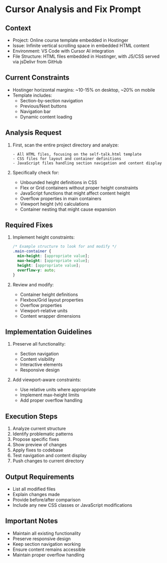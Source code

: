 
# Cursor Analysis and Fix Prompt

## Context
- Project: Online course template embedded in Hostinger
- Issue: Infinite vertical scrolling space in embedded HTML content
- Environment: VS Code with Cursor AI integration
- File Structure: HTML files embedded in Hostinger, with JS/CSS served via jsDelivr from GitHub

## Current Constraints
- Hostinger horizontal margins: ~10-15% on desktop, ~20% on mobile
- Template includes:
  - Section-by-section navigation
  - Previous/Next buttons
  - Navigation bar
  - Dynamic content loading

## Analysis Request
1. First, scan the entire project directory and analyze:
   ```
   - All HTML files, focusing on the self-talk.html template
   - CSS files for layout and container definitions
   - JavaScript files handling section navigation and content display
   ```

2. Specifically check for:
   - Unbounded height definitions in CSS
   - Flex or Grid containers without proper height constraints
   - JavaScript functions that might affect content height
   - Overflow properties in main containers
   - Viewport height (vh) calculations
   - Container nesting that might cause expansion

## Required Fixes
1. Implement height constraints:
   ```css
   /* Example structure to look for and modify */
   .main-container {
     min-height: [appropriate value];
     max-height: [appropriate value];
     height: [appropriate value];
     overflow-y: auto;
   }
   ```

2. Review and modify:
   - Container height definitions
   - Flexbox/Grid layout properties
   - Overflow properties
   - Viewport-relative units
   - Content wrapper dimensions

## Implementation Guidelines
1. Preserve all functionality:
   - Section navigation
   - Content visibility
   - Interactive elements
   - Responsive design

2. Add viewport-aware constraints:
   - Use relative units where appropriate
   - Implement max-height limits
   - Add proper overflow handling

## Execution Steps
1. Analyze current structure
2. Identify problematic patterns
3. Propose specific fixes
4. Show preview of changes
5. Apply fixes to codebase
6. Test navigation and content display
7. Push changes to current directory

## Output Requirements
- List all modified files
- Explain changes made
- Provide before/after comparison
- Include any new CSS classes or JavaScript modifications

## Important Notes
- Maintain all existing functionality
- Preserve responsive design
- Keep section navigation working
- Ensure content remains accessible
- Maintain proper overflow handling
